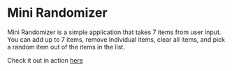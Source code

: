 # Mini Randomizer
Mini Randomizer is a simple application that takes 7 items from user input.
You can add up to 7 items, remove individual items, clear all items, and pick a random item out of the items in the list.

Check it out in action [here]()
